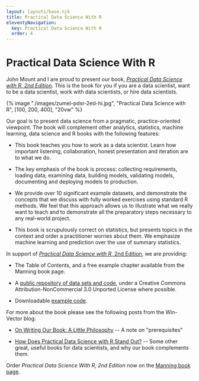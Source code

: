```yaml
---
layout: layouts/base.njk
title: Practical Data Science With R
eleventyNavigation:
  key: Practical Data Science With R
  order: 4
---
```


# Practical Data Science With R

John Mount and I are proud to present our book, [*Practical Data Science with R, 2nd Edition*](https://www.manning.com/books/practical-data-science-with-r-second-edition).  This is the book for you if you are a data scientist, want to be a data scientist, work with data scientists, or hire data scientists.

{% image "./images/zumel-pdsr-2ed-hi.jpg", "Practical Data Science with R", [100, 200, 400], "20vw" %}

Our goal is to present data science from a pragmatic, practice-oriented viewpoint. The book will complement other analytics, statistics, machine learning, data science and R books with the following features:

* This book teaches you how to work as a data scientist. Learn how important listening, collaboration, honest presentation and iteration are to what we do.

* The key emphasis of the book is process: collecting requirements, loading data, examining data, building models, validating models, documenting and deploying models to production.

* We provide over 10 significant example datasets, and demonstrate the concepts that we discuss with fully worked exercises using standard R methods. We feel that this approach allows us to illustrate what we really want to teach and to demonstrate all the preparatory steps necessary to any real-world project.

* This book is scrupulously correct on statistics, but presents topics in the context and order a practitioner worries about them.  We emphasize machine learning and prediction over the use of summary statistics.

In support of [*Practical Data Science with R*, 2nd Edition](https://www.manning.com/books/practical-data-science-with-r-second-edition), we are providing:


* The Table of Contents, and a free example chapter available from the Manning book page.

* A [public repository of data sets and code](https://github.com/WinVector/PDSwR2), under a Creative Commons Attribution-NonCommercial 3.0 Unported License where possible.

* Downloadable [example code](https://github.com/WinVector/PDSwR2/tree/master/CodeExamples).

For more about the book please see the following posts from the Win-Vector blog:

* [On Writing Our Book: A Little Philosophy](http://www.win-vector.com/blog/2013/05/on-writing-our-book-a-little-philosophy/) -- A note on "prerequisites"

* [How Does Practical Data Science with R Stand Out?](http://www.win-vector.com/blog/2014/06/how-does-practical-data-science-with-r-stand-out) -- Some other great, useful books for data scientists, and why our book complements them.


Order *Practical Data Science With R, 2nd Edition* now on the [Manning book page](https://www.manning.com/books/practical-data-science-with-r-second-edition).